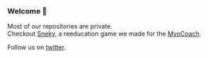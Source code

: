 ### Welcome 👋

Most of our repositories are private.<br> 
Checkout [Sneky](https://github.com/MoonWalkRobot/Sneky), a reeducation game we made for the [MyoCoach](https://github.com/orthopus/01-myocoach).

Follow us on [twitter](https://twitter.com/MoonWalkRobot).